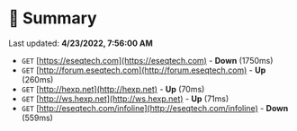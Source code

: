 # 📖 Summary
Last updated: **4/23/2022, 7:56:00 AM**

- `GET` [https://eseqtech.com](https://eseqtech.com) - **Down** (1750ms)
- `GET` [http://forum.eseqtech.com](http://forum.eseqtech.com) - **Up** (260ms)
- `GET` [http://hexp.net](http://hexp.net) - **Up** (70ms)
- `GET` [http://ws.hexp.net](http://ws.hexp.net) - **Up** (71ms)
- `GET` [http://eseqtech.com/infoline](http://eseqtech.com/infoline) - **Down** (559ms)
